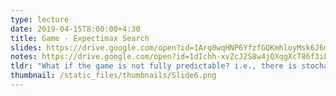 ```yaml
---
type: lecture
date: 2019-04-15T8:00:00+4:30
title: Game - Expectimax Search
slides: https://drive.google.com/open?id=1Arq0wqHNP6YfzfGQKmhloyMsk6J6msPD
notes: https://drive.google.com/open?id=1dIchh-xvZcJ2S8w4jQXqgXcT86f3iLwt
tldr: "What if the game is not fully predictable? i.e., there is stochasticity in the process."
thumbnail: /static_files/thumbnails/Slide6.png
---
```

